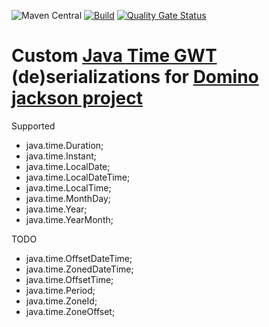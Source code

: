 ![Maven Central](https://img.shields.io/maven-central/v/org.jresearch.gwt.time.jackson/org.jresearch.gwt.time.jackson.processor)
[![Build](https://github.com/hortonolite/gwt-time-jackson/actions/workflows/BuildSnapshot.yml/badge.svg)](https://github.com/hortonolite/gwt-time-jackson/actions/workflows/BuildSnapshot.yml)
[![Quality Gate Status](https://sonarcloud.io/api/project_badges/measure?project=hortonolite_gwt-time-jackson&metric=alert_status)](https://sonarcloud.io/summary/new_code?id=hortonolite_gwt-time-jackson)

# Custom [Java Time GWT](https://github.com/foal/gwt-time) (de)serializations for [Domino jackson project](https://github.com/DominoKit/domino-jackson) 

Supported

 - java.time.Duration;
 - java.time.Instant;
 - java.time.LocalDate;
 - java.time.LocalDateTime;
 - java.time.LocalTime;
 - java.time.MonthDay;
 - java.time.Year;
 - java.time.YearMonth;

TODO

 - java.time.OffsetDateTime;
 - java.time.ZonedDateTime;
 - java.time.OffsetTime;
 - java.time.Period;
 - java.time.ZoneId;
 - java.time.ZoneOffset;

